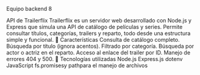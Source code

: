 Equipo backend 8

API de Trailerflix
Trailerflix es un servidor web desarrollado con Node.js y Express que simula una API de catálogo de películas y series. Permite consultar títulos, categorías, trailers y reparto, todo desde una estructura simple y funcional.
🚀 Características
Consulta de catálogo completo.
Búsqueda por título (ignora acentos).
Filtrado por categoría.
Búsqueda por actor o actriz en el reparto.
Acceso al enlace del trailer por ID.
Manejo de errores 404 y 500.
🔧 Tecnologías utilizadas
Node.js
Express.js
dotenv
JavaScript
fs.promisesy pathpara el manejo de archivos
